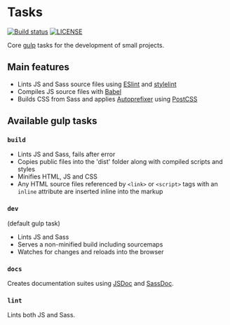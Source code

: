 # Tasks

[![Build status](https://github.com/bworth/tasks/workflows/Build%20status/badge.svg?branch=main&event=push)](https://github.com/bworth/tasks/actions?query=workflow%3A%22Build+status%22+branch%3Amain)
[![LICENSE](https://img.shields.io/github/license/bworth/tasks?color=lightgrey)](https://github.com/bworth/tasks/blob/main/LICENSE)

Core [gulp](https://gulpjs.com/) tasks for the development of small projects.

## Main features

- Lints JS and Sass source files using [ESlint](https://eslint.org/) and [stylelint](https://stylelint.io/)
- Compiles JS source files with [Babel](https://babeljs.io/)
- Builds CSS from Sass and applies [Autoprefixer](https://github.com/postcss/autoprefixer) using [PostCSS](https://postcss.org/)

## Available gulp tasks

### `build`

- Lints JS and Sass, fails after error
- Copies public files into the 'dist' folder along with compiled scripts and styles
- Minifies HTML, JS and CSS
- Any HTML source files referenced by `<link>` or `<script>` tags with an `inline` attribute are inserted inline into the markup

### `dev`

(default gulp task)

- Lints JS and Sass
- Serves a non-minified build including sourcemaps
- Watches for changes and reloads into the browser

### `docs`

Creates documentation suites using [JSDoc](https://jsdoc.app/) and [SassDoc](http://sassdoc.com/).

### `lint`

Lints both JS and Sass.
